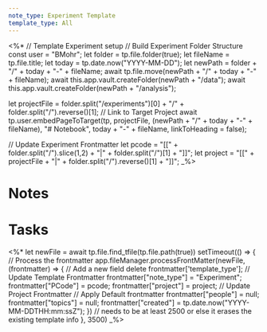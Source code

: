 ```yaml
---
note_type: Experiment Template
template_type: All
---
```

<%*
// Template Experiment setup 
// Build Experiment Folder Structure
const user = "BMohr";
let folder = tp.file.folder(true);
let fileName = tp.file.title;
let today = tp.date.now("YYYY-MM-DD");
let newPath = folder + "/" + today + "-" + fileName;
await tp.file.move(newPath + "/" + today + "-" + fileName);
await this.app.vault.createFolder(newPath + "/data");
await this.app.vault.createFolder(newPath + "/analysis");

let projectFile = folder.split("/experiments")[0] + "/" + folder.split("/").reverse()[1];
// Link to Target Project
await tp.user.embedPageToTarget(tp, projectFile, (newPath + "/" + today + "-" + fileName), "# Notebook", today + "-" + fileName, linkToHeading = false); 

// Update Experiment Frontmatter
let pcode = "[[" + folder.split("/").slice(1,2) + "|" + folder.split("/")[1] + "]]";
let project = "[[" + projectFile + "|" + folder.split("/").reverse()[1] + "]]";
_%>

# Notes

# Tasks

<%*
  let newFile = await tp.file.find_tfile(tp.file.path(true))
setTimeout(() => {
  // Process the frontmatter
  app.fileManager.processFrontMatter(newFile, (frontmatter) => {
    // Add a new field
		delete frontmatter['template_type'];
		// Update Template Frontmatter
		frontmatter["note_type"] = "Experiment";
		frontmatter["PCode"] = pcode;
		frontmatter["project"] = project;
		// Update Project Frontmatter
        // Apply Default frontmatter
		frontmatter["people"] = null;
        frontmatter["topics"] = null;
        frontmatter["created"] = tp.date.now("YYYY-MM-DDTHH:mm:ssZ");
  })
  // needs to be at least 2500 or else it erases the existing template info
  }, 3500) _%>